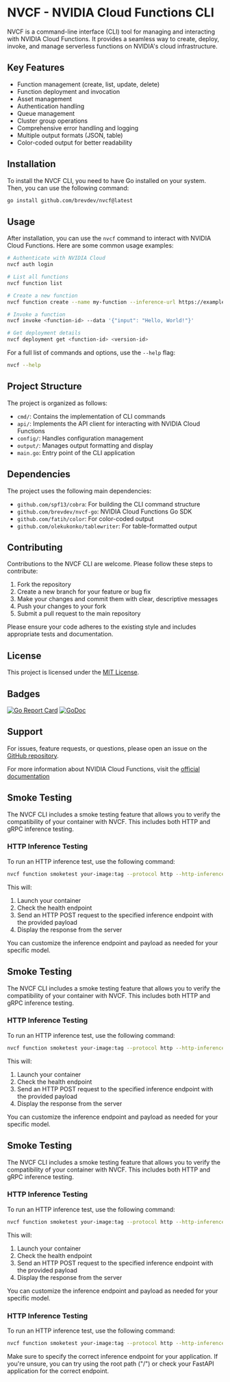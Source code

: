 # NVCF - NVIDIA Cloud Functions CLI

NVCF is a command-line interface (CLI) tool for managing and interacting with NVIDIA Cloud Functions. It provides a seamless way to create, deploy, invoke, and manage serverless functions on NVIDIA's cloud infrastructure.

## Key Features

- Function management (create, list, update, delete)
- Function deployment and invocation
- Asset management
- Authentication handling
- Queue management
- Cluster group operations
- Comprehensive error handling and logging
- Multiple output formats (JSON, table)
- Color-coded output for better readability

## Installation

To install the NVCF CLI, you need to have Go installed on your system. Then, you can use the following command:

```bash
go install github.com/brevdev/nvcf@latest
```

## Usage

After installation, you can use the `nvcf` command to interact with NVIDIA Cloud Functions. Here are some common usage examples:

```bash
# Authenticate with NVIDIA Cloud
nvcf auth login

# List all functions
nvcf function list

# Create a new function
nvcf function create --name my-function --inference-url https://example.com/function

# Invoke a function
nvcf invoke <function-id> --data '{"input": "Hello, World!"}'

# Get deployment details
nvcf deployment get <function-id> <version-id>
```

For a full list of commands and options, use the `--help` flag:

```bash
nvcf --help
```

## Project Structure

The project is organized as follows:

- `cmd/`: Contains the implementation of CLI commands
- `api/`: Implements the API client for interacting with NVIDIA Cloud Functions
- `config/`: Handles configuration management
- `output/`: Manages output formatting and display
- `main.go`: Entry point of the CLI application

## Dependencies

The project uses the following main dependencies:

- `github.com/spf13/cobra`: For building the CLI command structure
- `github.com/brevdev/nvcf-go`: NVIDIA Cloud Functions Go SDK
- `github.com/fatih/color`: For color-coded output
- `github.com/olekukonko/tablewriter`: For table-formatted output

## Contributing

Contributions to the NVCF CLI are welcome. Please follow these steps to contribute:

1. Fork the repository
2. Create a new branch for your feature or bug fix
3. Make your changes and commit them with clear, descriptive messages
4. Push your changes to your fork
5. Submit a pull request to the main repository

Please ensure your code adheres to the existing style and includes appropriate tests and documentation.

## License

This project is licensed under the [MIT License](LICENSE).

## Badges

[![Go Report Card](https://goreportcard.com/badge/github.com/brevdev/nvcf)](https://goreportcard.com/report/github.com/brevdev/nvcf)
[![GoDoc](https://godoc.org/github.com/brevdev/nvcf?status.svg)](https://godoc.org/github.com/brevdev/nvcf)

## Support

For issues, feature requests, or questions, please open an issue on the [GitHub repository](https://github.com/brevdev/nvcf/issues).

For more information about NVIDIA Cloud Functions, visit the [official documentation](https://docs.nvidia.com/cloud-functions/)

## Smoke Testing

The NVCF CLI includes a smoke testing feature that allows you to verify the compatibility of your container with NVCF. This includes both HTTP and gRPC inference testing.

### HTTP Inference Testing

To run an HTTP inference test, use the following command:

```bash
nvcf function smoketest your-image:tag --protocol http --http-inference-endpoint /v2/models/infer --http-payload '{"input": "Hello, World!"}'
```

This will:
1. Launch your container
2. Check the health endpoint
3. Send an HTTP POST request to the specified inference endpoint with the provided payload
4. Display the response from the server

You can customize the inference endpoint and payload as needed for your specific model.

## Smoke Testing

The NVCF CLI includes a smoke testing feature that allows you to verify the compatibility of your container with NVCF. This includes both HTTP and gRPC inference testing.

### HTTP Inference Testing

To run an HTTP inference test, use the following command:

```bash
nvcf function smoketest your-image:tag --protocol http --http-inference-endpoint /v2/models/infer --http-payload '{"input": "Hello, World!"}'
```

This will:
1. Launch your container
2. Check the health endpoint
3. Send an HTTP POST request to the specified inference endpoint with the provided payload
4. Display the response from the server

You can customize the inference endpoint and payload as needed for your specific model.

## Smoke Testing

The NVCF CLI includes a smoke testing feature that allows you to verify the compatibility of your container with NVCF. This includes both HTTP and gRPC inference testing.

### HTTP Inference Testing

To run an HTTP inference test, use the following command:

```bash
nvcf function smoketest your-image:tag --protocol http --http-inference-endpoint /v2/models/infer --http-payload '{"input": "Hello, World!"}'
```

This will:
1. Launch your container
2. Check the health endpoint
3. Send an HTTP POST request to the specified inference endpoint with the provided payload
4. Display the response from the server

You can customize the inference endpoint and payload as needed for your specific model.

### HTTP Inference Testing

To run an HTTP inference test, use the following command:

```bash
nvcf function smoketest your-image:tag --protocol http --http-inference-endpoint /your/inference/endpoint --http-payload '{"input": "Hello, World!"}'
```

Make sure to specify the correct inference endpoint for your application. If you're unsure, you can try using the root path ("/") or check your FastAPI application for the correct endpoint.
